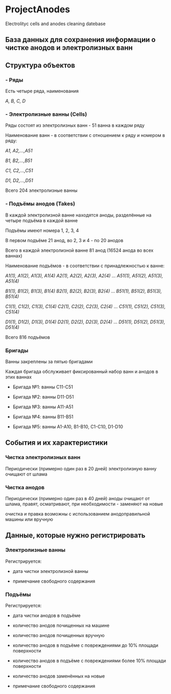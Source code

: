 # ProjectAnodes
Electrolityc cells and anodes cleaning datebase  

## База данных для сохранения информации о чистке анодов и электролизных ванн

## Структура объектов

### - Ряды

Есть четыре ряда, наименования

*A, B, C, D*

### - Электролизные ванны (Cells)

Ряды состоят из электролизных ванн - 51 ванна в каждом ряду

Наименование ванн - в соответствии с отношением к ряду и номером в ряду:

*A1, A2,...,A51*

*B1, B2,...,B51*

*C1, C2,...,C51*

*D1, D2,...,D51*

Всего 204 электролизные ванны

### - Подъёмы анодов (Takes)

В каждой электролизной ванне находятся аноды, разделённые на четыре подъёма в каждой ванне

Подъёмы имеют номера 1, 2, 3, 4

В первом подъёме 21 анод, во 2, 3 и 4 - по 20 анодов

Всего в каждой электролизной ванне 81 анод (16524 анода во всех ваннах)

Наименование подъёмов - в соответствии с принадлежностью к ванне:

*А1(1), А1(2), А1(3), А1(4)*
*А2(1), А2(2), А2(3), А2(4)*
...
*А51(1), А51(2), А51(3), А51(4)*

*B1(1), B1(2), B1(3), B1(4)*
*B2(1), B2(2), B2(3), B2(4)*
...
*B51(1), B51(2), B51(3), B51(4)*

*C1(1), C1(2), C1(3), C1(4)*
*C2(1), C2(2), C2(3), C2(4)*
...
*C51(1), C51(2), C51(3), C51(4)*

*D1(1), D1(2), D1(3), D1(4)*
*D2(1), D2(2), D2(3), D2(4)*
...
*D51(1), D51(2), D51(3), D51(4)*

Всего 816 подъёмов

### Бригады

Ванны закреплены за пятью бригадами

Каждая бригада обслуживает фиксированный набор ванн и анодов в этих ваннах

- Бригада №1: ванны С11-С51

- Бригада №2: ванны D11-D51

- Бригада №3: ванны A11-A51

- Бригада №4: ванны B11-B51

- Бригада №5: ванны A1-A10, B1-B10, C1-C10, D1-D10 


## События и их характеристики

### Чистка электролизных ванн

Периодически (примерно один раз в 20 дней) электролизную ванну очищают от шлама

### Чистка анодов

Периодически (примерно один раз в 40 дней) аноды очищают от шлама, правят, осматривают, при необходимости - заменяют на новые

очистка и правка возможны с использованием анодоправильной машины или вручную

## Данные, которые нужно регистрировать

### Электролизные ванны

Регистрируется:

* дата чистки электролизной ванны

* примечание свободного содержания

### Подъёмы

Регистрируется:

* дата чистки анодов в подъёме

* количество анодов почищенных на машине

* количество анодов почищенных вручную

* количество анодов в подъёме с повреждениями до 10% площади поверхности

* количество анодов в подъёме с повреждениями более 10% площади поверхности

* количество анодов заменённых на новые

* примечание свободного содержания









